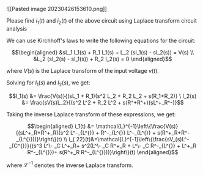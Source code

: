 ![[Pasted image 20230426153610.png]]

Please find $i_1(t)$ and $i_2(t)$ of the above circuit using Laplace transform circuit analysis



We can use Kirchhoff's laws to write the following equations for the circuit:

$$\begin{aligned} &sL_1 I_1(s) + R_1 I_1(s) + L_2 (sI_1(s) - sI_2(s)) = V(s) \\ &L_2 (sI_2(s) - sI_1(s)) + R_2 I_2(s) = 0 \end{aligned}$$

where $V(s)$ is the Laplace transform of the input voltage $v(t)$.

Solving for $I_1(s)$ and $I_2(s)$, we get:

$$I_1(s) &= \frac{V(s)}{(sL_1 + R_1)(s^2 L_2 + R_2 L_2 + s(R_1+R_2)} \ I_2(s) &= \frac{sV(s)L_2}{(s^2 L^2 + R_2 L^2 + s(R^+R^+)(sL^+_R^-)}$$

Taking the inverse Laplace transform of these expressions, we get:

$$\begin{aligned} i_1(t) &= \mathcal{L}^{-1}\left\{\frac{V(s)}{(sL^+_R+R^+_R)(s^2 L^-_{L^{}} + R^-_{L^{}} L^-_{L^{}} + s(R^+_R+R^-_{L^{}}))}\right\}(t) \\ i_{  22}(t)&=\mathcal{L}^{-1}\left\{\frac{sV_(s)L^-_{C^{}}}{(s^3 L^\- _C L^+_R+ s^2(L^\- _C R^+_R + L^\- _C R^-_{L^{}} + L^+_R R^-_{L^{}})+ s(R^+_R R^-_{L^{}}))}\right\}(t) \end{aligned}$$

where $\mathcal{L}^{-1}$ denotes the inverse Laplace transform.